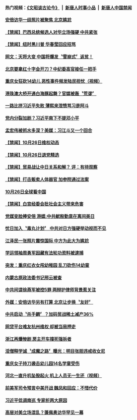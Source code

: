 #### 热门视频：[《文昭谈古论今》](https://github.com/gfw-breaker/wenzhao/blob/master/README.md?t=10270932) &nbsp;|&nbsp; [新唐人时事小品](https://github.com/gfw-breaker/ntdtv-comedy/blob/master/README.md?t=10270932) &nbsp;|&nbsp; [新唐人中国禁闻](https://github.com/gfw-breaker/ntdtv-news/blob/master/README.md?t=10270932)

#### [安倍访华一组照片被聚焦 北京尴尬](../pages/news204/a1397005.md?t=10270932) 

#### [【禁闻】巴西总统候选人对华立场强硬 中共紧张](../pages/news204/a1396940.md?t=10270932) 

#### [【禁闻】纽时黑川普 华春莹回应招骂](../pages/news204/a1396969.md?t=10270932) 

#### [网文：天将大变 中国将爆发〝雪崩式〞返贫！](../pages/news204/a1396980.md?t=10270932) 

#### [北京要拿红十字会开刀？中纪委高官接任一把手](../pages/news204/a1396974.md?t=10270932) 

#### [重庆女狂砍14幼儿 恶性事件频发陆民担忧（视频）](../pages/news204/a1396973.md?t=10270932) 

#### [港珠澳大桥开通白海豚起舞？官媒被轰〝荒谬〞](../pages/news204/a1396975.md?t=10270932) 


#### [一路比拼习近平失败 薄熙来泄愤骂习是阿斗](../pages/news204/a1396322.md?t=10270932) 

#### [党内分裂加剧？习近平南下不提邓小平](../pages/news204/a1396929.md?t=10270932) 

#### [孟宏伟被抓水多深？美媒：习江斗又一个回合](../pages/news204/a1396725.md?t=10270932) 

#### [【禁闻】10月26日维权动态](../pages/news204/a1396960.md?t=10270932) 

#### [【禁闻】10月26日退党精选](../pages/news204/a1396959.md?t=10270932) 


#### [【禁闻】贸易战让中日关系和解？ 评：有待观察](../pages/news204/a1396953.md?t=10270932) 

#### [【禁闻】打击贩卖人体器官 加参院通过法案](../pages/news204/a1396952.md?t=10270932) 

#### [10月26日全球看中国](../pages/news204/a1396945.md?t=10270932) 

#### [【禁闻】白宫经委会批社会主义带来危害](../pages/news204/a1396941.md?t=10270932) 

#### [党媒变脸捧安倍 港媒:中共献殷勤意在离间美日](../pages/news204/a1396922.md?t=10270932) 

#### [忧日加入〝毒丸计划〞 中共对日方强硬举动视而不见](../pages/news204/a1396919.md?t=10270932) 

#### [江泽民一张照片震惊国际 中方为此大为尴尬](../pages/news204/a1395318.md?t=10270932) 

#### [学运领袖周勇军因藏有法轮功资料被逮捕](../pages/news204/a1396916.md?t=10270932) 

#### [突发：重庆红衣女闯幼稚园 乱刀砍伤14幼童](../pages/news204/a1396883.md?t=10270932) 

#### [内蒙古原政法委书记邢云被查](../pages/news204/a1396915.md?t=10270932) 

#### [中共间谍徐燕军被控5罪 两辩护律师背景惹关注](../pages/news204/a1396912.md?t=10270932) 

#### [外媒：安倍访华另有打算 北京让步换〝友好〞](../pages/news204/a1396793.md?t=10270932) 

#### [中共启动〝杀手鐧〞？加码贸战稀土减产36%](../pages/news204/a1396908.md?t=10270932) 

#### [网贷平台难友杭州维权 却被当局押走](../pages/news204/a1396902.md?t=10270932) 

#### [浙江再爆惨剧  房主开车撞死强拆者](../pages/news204/a1396901.md?t=10270932) 

#### [淫僧释学诚〝成魔之路〞曝光：明目张胆违戒收女尼](../pages/news204/a1396895.md?t=10270932) 

#### [重庆女子持刀袭击幼儿园14名学童受伤](../pages/news204/a1396897.md?t=10270932) 

#### [河北一直升机坠毁起火 机上人员无一生还（视频）](../pages/news204/a1396890.md?t=10270932) 

#### [前美军司令预言中美开战 魏凤和回应：不惜代价](../pages/news204/a1396869.md?t=10270932) 

#### [习近平低调南巡  专家析两大原因](../pages/news204/a1396879.md?t=10270932) 

#### [高层对美立场混乱？蓬佩奥访华罕见一幕](../pages/news204/a1396753.md?t=10270932) 


